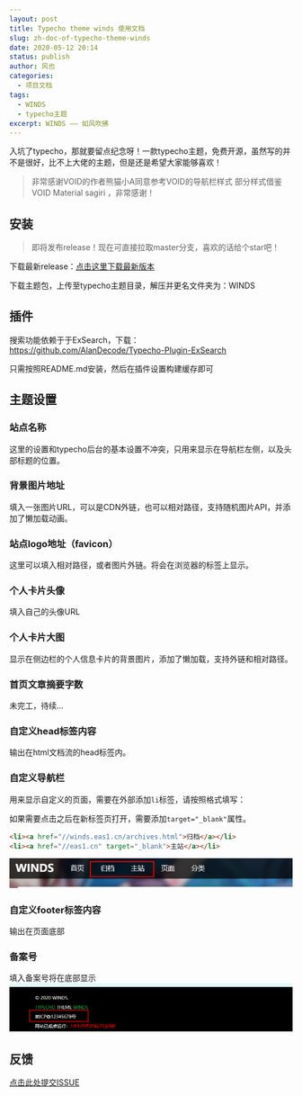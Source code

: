 ```yaml
---
layout: post
title: Typecho theme winds 使用文档 
slug: zh-doc-of-typecho-theme-winds
date: 2020-05-12 20:14
status: publish
author: 风也
categories: 
  - 项目文档
tags: 
  - WINDS
  - typecho主题
excerpt: WINDS —— 如风吹拂
---
```


入坑了typecho，那就要留点纪念呀！一款typecho主题，免费开源，虽然写的并不是很好，比不上大佬的主题，但是还是希望大家能够喜欢！

> 非常感谢VOID的作者熊猫小A同意参考VOID的导航栏样式
> 部分样式借鉴 VOID Material sagiri ，非常感谢！


## 安装

> 即将发布release！现在可直接拉取master分支，喜欢的话给个star吧！

下载最新release：[点击这里下载最新版本](https://github.com/kaygb/typecho-theme-winds/releases)

下载主题包，上传至typecho主题目录，解压并更名文件夹为：WINDS

## 插件

搜索功能依赖于于ExSearch，下载：https://github.com/AlanDecode/Typecho-Plugin-ExSearch

只需按照README.md安装，然后在插件设置构建缓存即可

## 主题设置

### 站点名称

这里的设置和typecho后台的基本设置不冲突，只用来显示在导航栏左侧，以及头部标题的位置。

### 背景图片地址

填入一张图片URL，可以是CDN外链，也可以相对路径，支持随机图片API，并添加了懒加载动画。

### 站点logo地址（favicon）

这里可以填入相对路径，或者图片外链。将会在浏览器的标签上显示。

### 个人卡片头像

填入自己的头像URL

### 个人卡片大图

显示在侧边栏的个人信息卡片的背景图片，添加了懒加载，支持外链和相对路径。

### 首页文章摘要字数

未完工，待续...

### 自定义head标签内容

输出在html文档流的head标签内。

### 自定义导航栏

用来显示自定义的页面，需要在外部添加`li`标签，请按照格式填写：

如果需要点击之后在新标签页打开，需要添加` target="_blank" `属性。

~~~html
<li><a href="//winds.eas1.cn/archives.html">归档</a></li>
<li><a href="//eas1.cn" target="_blank">主站</a></li>
~~~

![](./images/Snipaste_2020-05-12_20-31-37.png)

### 自定义footer标签内容

输出在页面底部

### 备案号

填入备案号将在底部显示
![](./images/Snipaste_2020-05-12_20-33-16.png)

## 反馈

[点击此处提交ISSUE](https://github.com/kaygb/typecho-theme-winds/issues)
